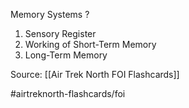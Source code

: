 Memory Systems
?
1. Sensory Register
2. Working of Short-Term Memory
3. Long-Term Memory
<!--SR:!2022-09-28,1,230-->

Source: [[Air Trek North FOI Flashcards]]

#airtreknorth-flashcards/foi